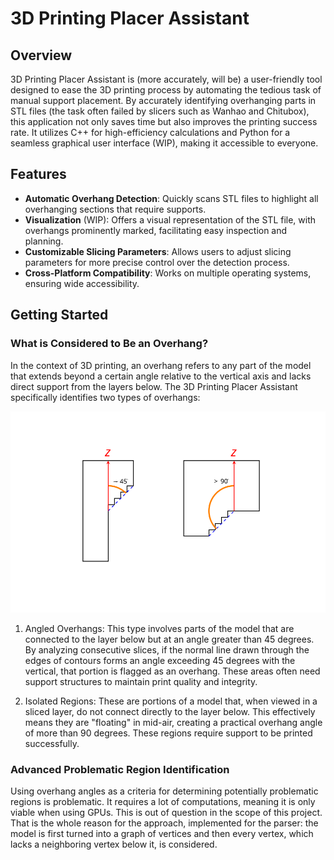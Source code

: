# 3D Printing Placer Assistant

## Overview

3D Printing Placer Assistant is (more accurately, will be) a user-friendly tool designed to ease the 3D printing process by automating the tedious task of manual support placement. By accurately identifying overhanging parts in STL files (the task often failed by slicers such as Wanhao and Chitubox), this application not only saves time but also improves the printing success rate. It utilizes C++ for high-efficiency calculations and Python for a seamless graphical user interface (WIP), making it accessible to everyone.

## Features

- **Automatic Overhang Detection**: Quickly scans STL files to highlight all overhanging sections that require supports.
- **Visualization** (WIP): Offers a visual representation of the STL file, with overhangs prominently marked, facilitating easy inspection and planning.
- **Customizable Slicing Parameters**: Allows users to adjust slicing parameters for more precise control over the detection process.
- **Cross-Platform Compatibility**: Works on multiple operating systems, ensuring wide accessibility.

## Getting Started

### What is Considered to Be an Overhang?

In the context of 3D printing, an overhang refers to any part of the model that extends beyond a certain angle relative to the vertical axis and lacks direct support from the layers below. The 3D Printing Placer Assistant specifically identifies two types of overhangs:

![Overhangs diagram: angled and isolated](Images/overhang-example.svg)

1. Angled Overhangs: This type involves parts of the model that are connected to the layer below but at an angle greater than 45 degrees. By analyzing consecutive slices, if the normal line drawn through the edges of contours forms an angle exceeding 45 degrees with the vertical, that portion is flagged as an overhang. These areas often need support structures to maintain print quality and integrity.

2. Isolated Regions: These are portions of a model that, when viewed in a sliced layer, do not connect directly to the layer below. This effectively means they are "floating" in mid-air, creating a practical overhang angle of more than 90 degrees. These regions require support to be printed successfully.

### Advanced Problematic Region Identification

Using overhang angles as a criteria for determining potentially problematic regions is problematic. It requires a lot of computations, meaning it is only viable when using GPUs. This is out of question in the scope of this project. That is the whole reason for the approach, implemented for the parser: the model is first turned into a graph of vertices and then every vertex, which lacks a neighboring vertex below it, is considered.